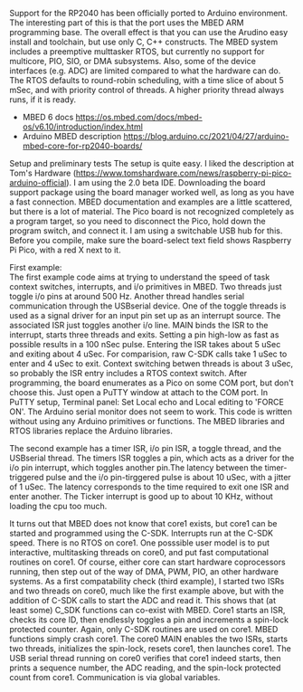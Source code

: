 Support for the RP2040 has been officially ported to Arduino environment. The interesting part of this is that the port uses the MBED ARM programming base. The overall effect is that you can use the Arudino easy install and toolchain, but use only C, C++ constructs. The MBED system includes a preemptive multtasker RTOS, but currently no support for multicore, PIO, SIO, or DMA subsystems. Also, some of the device interfaces (e.g. ADC) are limited compared to what the hardware can do. The RTOS defaults to round-robin scheduling, with a time slice of about 5 mSec, and with priority control of threads. A higher priority thread always runs, if it is ready.
 -   MBED 6 docs https://os.mbed.com/docs/mbed-os/v6.10/introduction/index.html
 -   Arduino MBED description https://blog.arduino.cc/2021/04/27/arduino-mbed-core-for-rp2040-boards/

Setup and preliminary tests
The setup is quite easy. I liked the description at Tom's Hardware (https://www.tomshardware.com/news/raspberry-pi-pico-arduino-official). I am using the 2.0 beta IDE. Downloading the board support package using the board manager worked well, as long as you have a fast connection. MBED documentation and examples are a little scattered, but there is a lot of material. The Pico board is not recognized completely as a program target, so you need to disconnect the Pico, hold down the program switch, and connect it. I am using a switchable USB hub for this. Before you compile, make sure the board-select text field shows Raspberry Pi Pico, with a red X next to it.

First example:  
The first example code aims at trying to understand the speed of task context switches, interrupts, and i/o primitives in MBED. Two threads just toggle i/o pins at around 500 Hz. Another thread handles serial communication through the USBserial device. One of the toggle threads is used as a signal driver for an input pin set up as an interrupt source. The associated ISR just toggles another i/o line. MAIN binds the ISR to the interrupt, starts three threads and exits. Setting a pin high-low as fast as possible results in a 100 nSec pulse. Entering the ISR takes about 5 uSec and exiting about 4 uSec. For comparision, raw C-SDK calls take 1 uSec to enter and 4 uSec to exit. Context switching betwen threads is about 3 uSec, so probably the ISR entry includes a RTOS context switch. After programming, the board enumerates as a Pico on some COM port, but don't choose this. Just open a PuTTY window at attach to the COM port. In PuTTY setup, Terminal panel: Set Local echo and Local editing to 'FORCE ON'. The Arduino serial monitor does not seem to work. This code is written without using any Arduino primitives or functions. The MBED libraries and RTOS libraries replace the Arduino libraries.

The second example has a timer ISR, i/o pin ISR, a toggle thread, and the USBserial thread. The timers ISR toggles a pin, which acts as a driver for the i/o pin interrupt, which toggles another pin.The latency between the timer-triggered pulse and the i/o pin-tirggered pulse is about 10 uSec, with a jitter of 1 uSec. The latency corresponds to the time required to exit one ISR and enter another. The Ticker interrupt is good up to about 10 KHz, without loading the cpu too much.

It turns out that MBED does not know that core1 exists, but core1 can be started and programmed using the C-SDK. Interrupts run at the C-SDK speed. There is no RTOS on core1. One posssible user model is to put interactive, multitasking threads on core0, and put fast computational routines on core1. Of course, either core can start hardware coprocessors running, then step out of the way of DMA, PWM, PIO, an other hardware systems. As a first compatability check (third example), I started two ISRs and two threads on core0, much like the first example above, but with the addition of C-SDK calls to start the ADC and read it. This shows that (at least some) C_SDK functions can co-exist with MBED. Core1 starts an ISR, checks its core ID, then endlessly toggles a pin and increments a spin-lock protected counter. Again, only C-SDK routines are used on core1. MBED functions simply crash core1. The core0 MAIN enables the two ISRs, starts two threads, initializes the spin-lock, resets core1, then launches core1. The USB serial thread running on core0 verifies that core1 indeed starts, then prints a sequence number, the ADC reading, and the spin-lock protected count from core1. Communication is via global variables.
